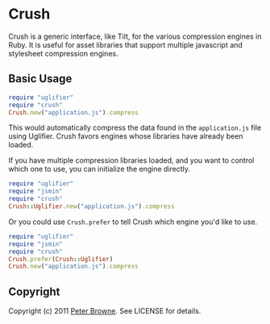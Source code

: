 Crush
=====

Crush is a generic interface, like Tilt, for the various compression engines in Ruby.
It is useful for asset libraries that support multiple javascript and stylesheet compression engines.

Basic Usage
-----------

```ruby
require "uglifier"
require "crush"
Crush.new("application.js").compress
```

This would automatically compress the data found in the `application.js` file using Uglifier.
Crush favors engines whose libraries have already been loaded.

If you have multiple compression libraries loaded, and you want to control which one to use,
you can initialize the engine directly.

```ruby
require "uglifier"
require "jsmin"
require "crush"
Crush::Uglifier.new("application.js").compress
```

Or you could use `Crush.prefer` to tell Crush which engine you'd like to use.

```ruby
require "uglifier"
require "jsmin"
require "crush"
Crush.prefer(Crush::Uglifier)
Crush.new("application.js").compress
```

Copyright
---------

Copyright (c) 2011 [Peter Browne](http://petebrowne.com). See LICENSE for details.
